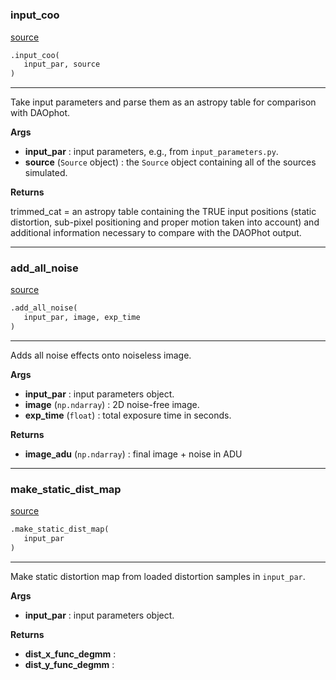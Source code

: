 #


### input_coo
[source](https://github.com/smonty93/mavisim/blob/v1.1dev/mavisim/util.py/#L18)
```python
.input_coo(
   input_par, source
)
```

---
Take input parameters and parse them as an astropy table for comparison with DAOphot.


**Args**

* **input_par**  : input parameters, e.g., from `input_parameters.py`.
* **source** (`Source` object) : the `Source` object containing all of the sources simulated.


**Returns**

trimmed_cat = an astropy table containing the TRUE input positions (static distortion, 
sub-pixel positioning and proper motion taken into account) and additional information necessary to compare with the DAOPhot output.

----


### add_all_noise
[source](https://github.com/smonty93/mavisim/blob/v1.1dev/mavisim/util.py/#L69)
```python
.add_all_noise(
   input_par, image, exp_time
)
```

---
Adds all noise effects onto noiseless image.


**Args**

* **input_par**  : input parameters object.
* **image** (`np.ndarray`) : 2D noise-free image.
* **exp_time** (`float`) : total exposure time in seconds.


**Returns**

* **image_adu** (`np.ndarray`) : final image + noise in ADU


----


### make_static_dist_map
[source](https://github.com/smonty93/mavisim/blob/v1.1dev/mavisim/util.py/#L150)
```python
.make_static_dist_map(
   input_par
)
```

---
Make static distortion map from loaded distortion samples in `input_par`.


**Args**

* **input_par**  : input parameters object.    


**Returns**

* **dist_x_func_degmm**  :  
* **dist_y_func_degmm**  :  

